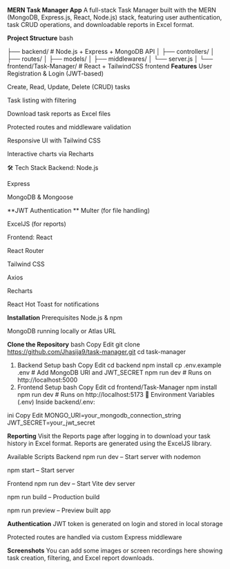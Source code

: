 **MERN Task Manager App**
A full-stack Task Manager built with the MERN (MongoDB, Express.js, React, Node.js) stack, featuring user authentication, task CRUD operations, and downloadable reports in Excel format.

**Project Structure**
bash

├── backend/            # Node.js + Express + MongoDB API
│   ├── controllers/
│   ├── routes/
│   ├── models/
│   ├── middlewares/
│   └── server.js
│
└── frontend/Task-Manager/   # React + TailwindCSS frontend
**Features**
User Registration & Login (JWT-based)

Create, Read, Update, Delete (CRUD) tasks

Task listing with filtering

Download task reports as Excel files

Protected routes and middleware validation

Responsive UI with Tailwind CSS

Interactive charts via Recharts

🛠 Tech Stack
Backend:
Node.js

Express

MongoDB & Mongoose

**JWT Authentication
**
Multer (for file handling)

ExcelJS (for reports)

Frontend:
React

React Router

Tailwind CSS

Axios

Recharts

React Hot Toast for notifications

**Installation**
Prerequisites
Node.js & npm

MongoDB running locally or Atlas URL

**Clone the Repository**
bash
Copy
Edit
git clone https://github.com/Jhasija9/task-manager.git
cd task-manager
1. Backend Setup
bash
Copy
Edit
cd backend
npm install
cp .env.example .env   # Add MongoDB URI and JWT_SECRET
npm run dev            # Runs on http://localhost:5000
2. Frontend Setup
bash
Copy
Edit
cd frontend/Task-Manager
npm install
npm run dev            # Runs on http://localhost:5173
📂 Environment Variables (.env)
Inside backend/.env:

ini
Copy
Edit
MONGO_URI=your_mongodb_connection_string
JWT_SECRET=your_jwt_secret

**Reporting**
Visit the Reports page after logging in to download your task history in Excel format. Reports are generated using the ExcelJS library.

Available Scripts
Backend
npm run dev – Start server with nodemon

npm start – Start server

Frontend
npm run dev – Start Vite dev server

npm run build – Production build

npm run preview – Preview built app

**Authentication**
JWT token is generated on login and stored in local storage

Protected routes are handled via custom Express middleware

**Screenshots**
You can add some images or screen recordings here showing task creation, filtering, and Excel report downloads.

